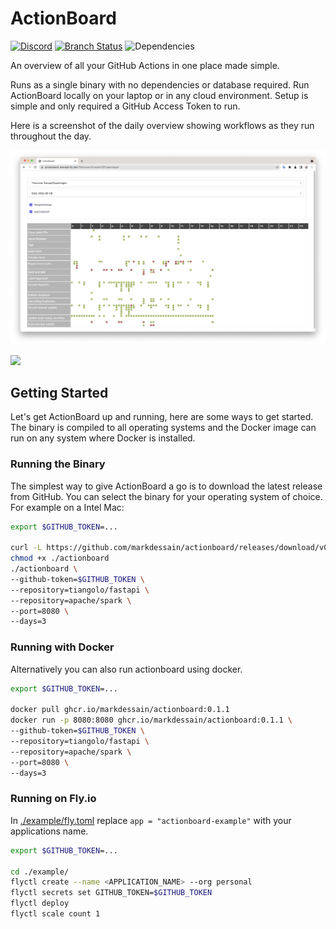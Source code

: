 ActionBoard
=======

[![Discord](https://img.shields.io/discord/984425829792628766?label=discord&logo=discord&style=flat-square&logoColor=white)](https://discord.gg/nuHmcUJN) [![Branch Status](https://img.shields.io/github/checks-status/markdessain/actionboard/main?label=main&logo=github&style=flat-square&logoColor=white)](https://github.com/markdessain/actionboard/tree/main) ![Dependencies](https://img.shields.io/librariesio/github/markdessain/actionboard?label=dependencies&logo=github&style=flat-square&logoColor=white)


An overview of all your GitHub Actions in one place made simple.

Runs as a single binary with no dependencies or database required. Run ActionBoard locally on your laptop or in any cloud environment. Setup is simple and only required a GitHub Access Token to run.

Here is a screenshot of the daily overview showing workflows as they run throughout the day.

![main page](./docs/main.png)

![](https://discord.gg/zZ6sWVg6NT)
## Getting Started

Let's get ActionBoard up and running, here are some ways to get started. The binary is compiled to all operating systems and the Docker image can run on any system where Docker is installed.

### Running the Binary

The simplest way to give ActionBoard a go is to download the latest release from GitHub. You can select the binary for your operating system of choice. For example on a Intel Mac:

```bash
export $GITHUB_TOKEN=...

curl -L https://github.com/markdessain/actionboard/releases/download/v0.1.1/actionboard-darwin-amd64 > actionboard
chmod +x ./actionboard
./actionboard \
--github-token=$GITHUB_TOKEN \
--repository=tiangolo/fastapi \
--repository=apache/spark \
--port=8080 \
--days=3
```

### Running with Docker

Alternatively you can also run actionboard using docker.

```bash
export $GITHUB_TOKEN=...

docker pull ghcr.io/markdessain/actionboard:0.1.1
docker run -p 8080:8080 ghcr.io/markdessain/actionboard:0.1.1 \
--github-token=$GITHUB_TOKEN \
--repository=tiangolo/fastapi \
--repository=apache/spark \
--port=8080 \ 
--days=3
```


### Running on Fly.io

In [./example/fly.toml](./example/fly.toml) replace `app = "actionboard-example"`  with your applications name.

```bash
export $GITHUB_TOKEN=...

cd ./example/
flyctl create --name <APPLICATION_NAME> --org personal
flyctl secrets set GITHUB_TOKEN=$GITHUB_TOKEN
flyctl deploy
flyctl scale count 1
```